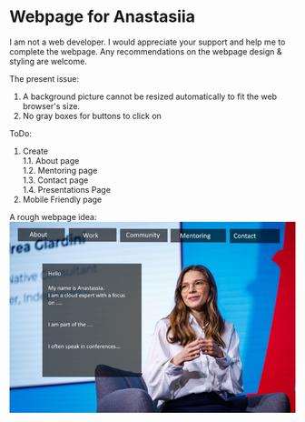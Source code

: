 # Webpage for Anastasiia

I am not a web developer. I would appreciate your support and help me to complete the webpage. Any recommendations on the webpage design & styling are welcome.

The present issue:
1. A background picture cannot be resized automatically to fit the web browser's size.
2. No gray boxes for buttons to click on

ToDo:
1. Create </br>
    1.1. About page </br>
    1.2. Mentoring page </br>
    1.3. Contact page </br>
    1.4. Presentations Page </br>
2. Mobile Friendly page </br>

A rough webpage idea:</br>
![Example Image](assets/portfolio_720.jpg)


